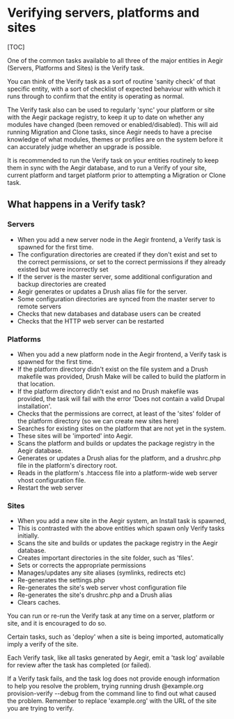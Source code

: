 Verifying servers, platforms and sites
======================================

[TOC]

One of the common tasks available to all three of the major entities in Aegir (Servers, Platforms and Sites) is the Verify task.

You can think of the Verify task as a sort of routine 'sanity check' of that specific entity, with a sort of checklist of expected behaviour with which it runs through to confirm that the entity is operating as normal.

The Verify task also can be used to regularly 'sync' your platform or site with the Aegir package registry, to keep it up to date on whether any modules have changed (been removed or enabled/disabled). This will aid running Migration and Clone tasks, since Aegir needs to have a precise knowledge of what modules, themes or profiles are on the system before it can accurately judge whether an upgrade is possible.

It is recommended to run the Verify task on your entities routinely to keep them in sync with the Aegir database, and to run a Verify of your site, current platform and target platform prior to attempting a Migration or Clone task.


What happens in a Verify task?
------------------------------

### Servers

* When you add a new server node in the Aegir frontend, a Verify task is spawned for the first time.
* The configuration directories are created if they don't exist and set to the correct permissions, or set to the correct permissions if they already existed but were incorrectly set
* If the server is the master server, some additional configuration and backup directories are created
* Aegir generates or updates a Drush alias file for the server.
* Some configuration directories are synced from the master server to remote servers
* Checks that new databases and database users can be created
* Checks that the HTTP web server can be restarted

### Platforms

* When you add a new platform node in the Aegir frontend, a Verify task is spawned for the first time.
* If the platform directory didn't exist on the file system and a Drush makefile was provided, Drush Make will be called to build the platform in that location.
* If the platform directory didn't exist and no Drush makefile was provided, the task will fail with the error 'Does not contain a valid Drupal installation'.
* Checks that the permissions are correct, at least of the 'sites' folder of the platform directory (so we can create new sites here)
* Searches for existing sites on the platform that are not yet in the system.
* These sites will be 'imported' into Aegir.
* Scans the platform and builds or updates the package registry in the Aegir database.
* Generates or updates a Drush alias for the platform, and a drushrc.php file in the platform's directory root.
* Reads in the platform's .htaccess file into a platform-wide web server vhost configuration file.
* Restart the web server

### Sites

* When you add a new site in the Aegir system, an Install task is spawned,
* This is contrasted with the above entities which spawn only Verify tasks initially.
* Scans the site and builds or updates the package registry in the Aegir database.
* Creates important directories in the site folder, such as 'files'.
* Sets or corrects the appropriate permissions
* Manages/updates any site aliases (symlinks, redirects etc)
* Re-generates the settings.php
* Re-generates the site's web server vhost configuration file
* Re-generates the site's drushrc.php and a Drush alias
* Clears caches.

You can run or re-run the Verify task at any time on a server, platform or site, and it is encouraged to do so.

Certain tasks, such as 'deploy' when a site is being imported, automatically imply a verify of the site.

Each Verify task, like all tasks generated by Aegir, emit a 'task log' available for review after the task has completed (or failed).

If a Verify task fails, and the task log does not provide enough information to help you resolve the problem, trying running drush @example.org provision-verify --debug from the command line to find out what caused the problem. Remember to replace 'example.org' with the URL of the site you are trying to verify.
